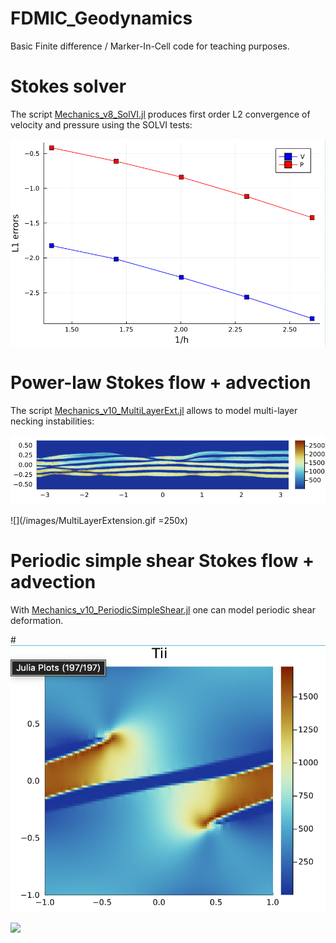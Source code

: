 # FDMIC_Geodynamics
Basic Finite difference / Marker-In-Cell code for teaching purposes.

# Stokes solver
The script [Mechanics_v8_SolVI.jl](./Mechanics_v8_SolVI.jl) produces first order L2 convergence of velocity and pressure using the SOLVI tests:

![](/images/SOLVI_Julia.png)

# Power-law Stokes flow + advection

The script [Mechanics_v10_MultiLayerExt.jl](./Mechanics_v10_MultiLayerExt.jl) allows to model multi-layer necking instabilities:

![](/images/MLPS_Julia.png)

![](/images/MultiLayerExtension.gif =250x)

# Periodic simple shear Stokes flow + advection

With [Mechanics_v10_PeriodicSimpleShear.jl](./Mechanics_v10_PeriodicSimpleShear.jl) one can model periodic shear deformation.

#![](/images/Periodic_Julia.png)

![](/images/PeriodicSimpleShear.gif)
